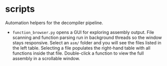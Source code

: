 # scripts

Automation helpers for the decompiler pipeline.

- `function_browser.py` opens a GUI for exploring assembly output. File scanning and function parsing run in background threads so the window stays responsive. Select an `asm/` folder and you will see the files listed in the left table. Selecting a file populates the right-hand table with all functions inside that file. Double-click a function to view the full assembly in a scrollable window.
